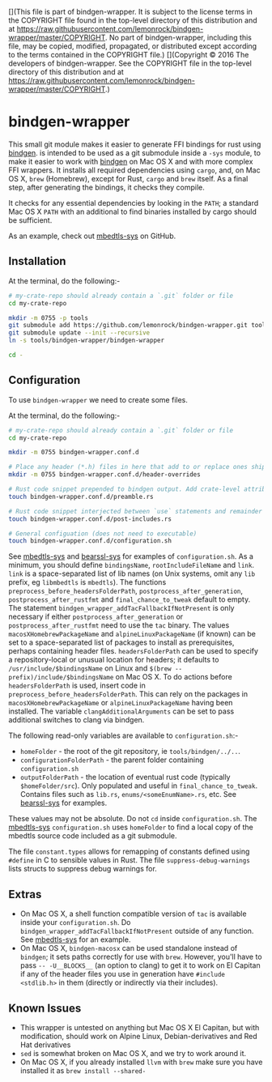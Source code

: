 [](This file is part of bindgen-wrapper. It is subject to the license terms in the COPYRIGHT file found in the top-level directory of this distribution and at https://raw.githubusercontent.com/lemonrock/bindgen-wrapper/master/COPYRIGHT. No part of bindgen-wrapper, including this file, may be copied, modified, propagated, or distributed except according to the terms contained in the COPYRIGHT file.)
[](Copyright © 2016 The developers of bindgen-wrapper. See the COPYRIGHT file in the top-level directory of this distribution and at https://raw.githubusercontent.com/lemonrock/bindgen-wrapper/master/COPYRIGHT.)

# bindgen-wrapper

This small git module makes it easier to generate FFI bindings for rust using [bindgen]. is intended to be used as a git submodule inside a `-sys` module, to make it easier to work with [bindgen] on Mac OS X and with more complex FFI wrappers. It installs all required dependencies using `cargo`, and, on Mac OS X, `brew` (Homebrew), except for Rust, `cargo` and `brew` itself. As a final step, after generating the bindings, it checks they compile.

It checks for any essential dependencies by looking in the `PATH`; a standard Mac OS X `PATH` with an additional to find binaries installed by cargo should be sufficient.

As an example, check out [mbedtls-sys] on GitHub.

## Installation

At the terminal, do the following:-

```bash
# my-crate-repo should already contain a `.git` folder or file
cd my-crate-repo

mkdir -m 0755 -p tools
git submodule add https://github.com/lemonrock/bindgen-wrapper.git tools/bindgen-wrapper
git submodule update --init --recursive
ln -s tools/bindgen-wrapper/bindgen-wrapper

cd -
```

## Configuration

To use `bindgen-wrapper` we need to create some files.

At the terminal, do the following:-
```bash
# my-crate-repo should already contain a `.git` folder or file
cd my-crate-repo

mkdir -m 0755 bindgen-wrapper.conf.d

# Place any header (*.h) files in here that add to or replace ones shipped by your library
mkdir -m 0755 bindgen-wrapper.conf.d/header-overrides

# Rust code snippet prepended to bindgen output. Add crate-level attributes, copyright statements, etc, here
touch bindgen-wrapper.conf.d/preamble.rs

# Rust code snippet interjected between `use` statements and remainder of generated code. Place additional `use` statements here
touch bindgen-wrapper.conf.d/post-includes.rs

# General configuation (does not need to executable)
touch bindgen-wrapper.conf.d/configuration.sh
```

See [mbedtls-sys] and [bearssl-sys] for examples of `configuration.sh`. As a minimum, you should define `bindingsName`, `rootIncludeFileName` and `link`. `link` is a space-separated list of lib names (on Unix systems, omit any `lib` prefix, eg `libmbedtls` is `mbedtls`). The functions `preprocess_before_headersFolderPath`, `postprocess_after_generation`, `postprocess_after_rustfmt` and `final_chance_to_tweak` default to empty. The statement `bindgen_wrapper_addTacFallbackIfNotPresent` is only necessary if either `postprocess_after_generation` or `postprocess_after_rustfmt` need to use the `tac` binary. The values `macosXHomebrewPackageName` and `alpineLinuxPackageName` (if known) can be set to a space-separated list of packages to install as prerequisites, perhaps containing header files. `headersFolderPath` can be used to specify a repository-local or unusual location for headers; it defaults to `/usr/include/$bindingsName` on Linux and `$(brew --prefix)/include/$bindingsName` on Mac OS X. To do actions before `headersFolderPath` is used, insert code in `preprocess_before_headersFolderPath`. This can rely on the packages in `macosXHomebrewPackageName` or `alpineLinuxPackageName` having been installed. The variable `clangAdditionalArguments` can be set to pass additional switches to clang via bindgen.

The following read-only variables are available to `configuration.sh`:-

* `homeFolder` - the root of the git repository, ie `tools/bindgen/../..`.
* `configurationFolderPath` - the parent folder containing `configuration.sh`
* `outputFolderPath` - the location of eventual rust code (typically `$homeFolder/src`). Only populated and useful in `final_chance_to_tweak`. Contains files such as `lib.rs`, `enums/<someEnumName>.rs`, etc. See [bearssl-sys] for examples.

These values may not be absolute. Do not `cd` inside `configuration.sh`. The [mbedtls-sys] `configuration.sh` uses `homeFolder` to find a local copy of the mbedtls source code included as a git submodule.

The file `constant.types` allows for remapping of constants defined using `#define` in C to sensible values in Rust. The file `suppress-debug-warnings` lists structs to suppress debug warnings for.

## Extras

* On Mac OS X, a shell function compatible version of `tac` is available inside your `configuration.sh`. Do `bindgen_wrapper_addTacFallbackIfNotPresent` outside of any function. See [mbedtls-sys] for an example.
* On Mac OS X, `bindgen-macosx` can be used standalone instead of `bindgen`; it sets paths correctly for use with `brew`. However, you'll have to pass `-- -U__BLOCKS__` (an option to clang) to get it to work on El Capitan if any of the header files you use in generation have `#include <stdlib.h>` in them (directly or indirectly via their includes).


## Known Issues

* This wrapper is untested on anything but Mac OS X El Capitan, but with modification, should work on Alpine Linux, Debian-derivatives and Red Hat derivatives
* `sed` is somewhat broken on Mac OS X, and we try to work around it.
* On Mac OS X, if you already installed `llvm` with `brew` make sure you have installed it as `brew install --shared-`


[mbedtls-sys]: https://github.com/lemonrock/mbedtls-sys "mbedtls-sys GitHub page"
[bearssl-sys]: https://github.com/lemonrock/bearssl-sys "bearssl-sys GitHub page"
[bindgen]: https://github.com/Yamakaky/bindgen "bindgen GitHub page"

